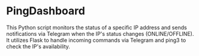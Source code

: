 # PingDashboard
This Python script monitors the status of a specific IP address and sends notifications via Telegram when the IP's status changes (ONLINE/OFFLINE). It utilizes Flask to handle incoming commands via Telegram and ping3 to check the IP's availability.
